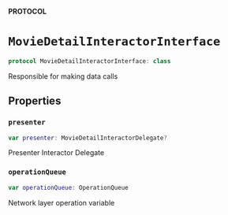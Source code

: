 **PROTOCOL**

# `MovieDetailInteractorInterface`

```swift
protocol MovieDetailInteractorInterface: class
```

Responsible for making data calls

## Properties
### `presenter`

```swift
var presenter: MovieDetailInteractorDelegate?
```

Presenter Interactor Delegate

### `operationQueue`

```swift
var operationQueue: OperationQueue
```

Network layer operation variable
